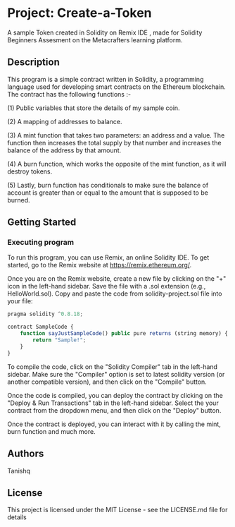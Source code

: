 # Project: Create-a-Token
A sample Token created in Solidity on Remix IDE  , made for Solidity Beginners Assesment on the Metacrafters learning platform.

## Description

This program is a simple contract written in Solidity, a programming language used for developing smart contracts on the Ethereum blockchain. The contract has
the following functions :-

(1) Public variables that store the details of my sample coin.

(2) A mapping of addresses to balance.

(3) A mint function that takes two parameters: an address and a value. The function then increases the total supply by that number and increases the balance of the address by that amount.

(4) A burn function, which works the opposite of the mint function, as it will destroy tokens.

(5) Lastly, burn function has conditionals to make sure the balance of account is greater than or equal to the amount that is supposed to be burned.

## Getting Started

### Executing program

To run this program, you can use Remix, an online Solidity IDE. To get started, go to the Remix website at https://remix.ethereum.org/.

Once you are on the Remix website, create a new file by clicking on the "+" icon in the left-hand sidebar. Save the file with a .sol extension (e.g., HelloWorld.sol). Copy and paste the code from solidity-project.sol file into your file:

```javascript
pragma solidity ^0.8.18;

contract SampleCode {
    function sayJustSampleCode() public pure returns (string memory) {
        return "Sample!";
    }
}

```

To compile the code, click on the "Solidity Compiler" tab in the left-hand sidebar. Make sure the "Compiler" option is set to latest solidity version (or another compatible version), and then click on the "Compile" button.

Once the code is compiled, you can deploy the contract by clicking on the "Deploy & Run Transactions" tab in the left-hand sidebar. Select the your contract from the dropdown menu, and then click on the "Deploy" button.

Once the contract is deployed, you can interact with it by calling the mint, burn function and much more.

## Authors

Tanishq

## License

This project is licensed under the MIT License - see the LICENSE.md file for details
